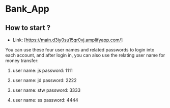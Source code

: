 # Bank_App

## How to start ?

- Link: [https://main.d3iy0su15qr0vj.amplifyapp.com/]

You can use these four user names and related passwords to login into each account, and after login in, you can also use the relating user name for money transfer:

1. user name: js
   password: 1111

2. user name: jd
   password: 2222

3. user name: stw
   password: 3333

4. user name: ss
   password: 4444



